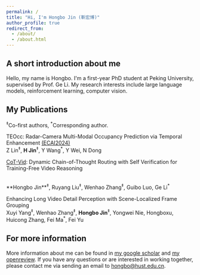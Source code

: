 ```yaml
---
permalink: /
title: "Hi, I'm Hongbo Jin (靳宏博)"
author_profile: true
redirect_from: 
  - /about/
  - /about.html
---
```


A short introduction about me
------
Hello, my name is Hongbo. I'm a first-year PhD student at Peking University, supervised by Prof. Ge Li.
My research interests include large language models, reinforcement learning, computer vision.

My Publications
------
<sup>‡</sup>Co-first authors, <sup>*</sup>Corresponding author.

TEOcc: Radar-Camera Multi-Modal Occupancy Prediction via Temporal Enhancement  [(ECAI2024)](https://ebooks.iospress.nl/doi/10.3233/FAIA240480)
<br>
Z Lin<sup>‡</sup>, **H Jin**<sup>‡</sup>, Y Wang<sup>*</sup>, Y Wei, N Dong

[CoT-Vid](https://arxiv.org/abs/2505.11830): Dynamic Chain-of-Thought Routing with
Self Verification for Training-Free Video Reasoning

<br>
**Hongbo Jin**<sup>‡</sup>, Ruyang Liu<sup>‡</sup>, Wenhao Zhang<sup>‡</sup>, Guibo Luo, Ge Li<sup>*</sup>

Enhancing Long Video Detail Perception with Scene-Localized
Frame Grouping
<br>
Xuyi Yang<sup>‡</sup>, Wenhao Zhang<sup>‡</sup>, **Hongbo Jin**<sup>‡</sup>, Yongwei Nie, Hongboxu, Huicong Zhang, Fei Ma<sup>*</sup>, Fei Yu 


For more information
------
More information about me can be found in [my google scholar](https://scholar.google.com/citations?user=mFTks3AAAAAJ&hl=en) and [my openreview](https://openreview.net/profile?id=~Hongbo_Jin1).
If you have any questions or are interested in working together, please contact me via sending an email to hongbo@hust.edu.cn.
